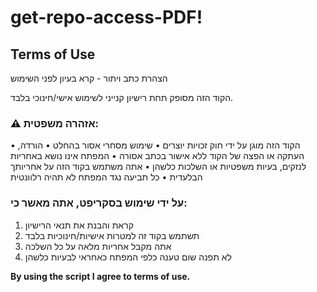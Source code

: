 # get-repo-access-PDF!

## Terms of Use

הצהרת כתב ויתור - קרא בעיון לפני השימוש

הקוד הזה מסופק תחת רישיון קנייני לשימוש אישי/חינוכי בלבד.

### ⚠️ אזהרה משפטית:
• הקוד הזה מוגן על ידי חוק זכויות יוצרים
• שימוש מסחרי אסור בהחלט
• הורדה, העתקה או הפצה של הקוד ללא אישור בכתב אסורה
• המפתח אינו נושא באחריות לנזקים, בעיות משפטיות או השלכות כלשהן
• אתה משתמש בקוד הזה על אחריותך הבלעדית
• כל תביעה נגד המפתח לא תהיה רלוונטית

### על ידי שימוש בסקריפט, אתה מאשר כי:
1. קראת והבנת את תנאי הרישיון
2. תשתמש בקוד זה למטרות אישיות/חינוכיות בלבד
3. אתה מקבל אחריות מלאה על כל השלכה
4. לא תפנה שום טענה כלפי המפתח כאחראי לבעיות כלשהן

**By using the script I agree to terms of use.**
